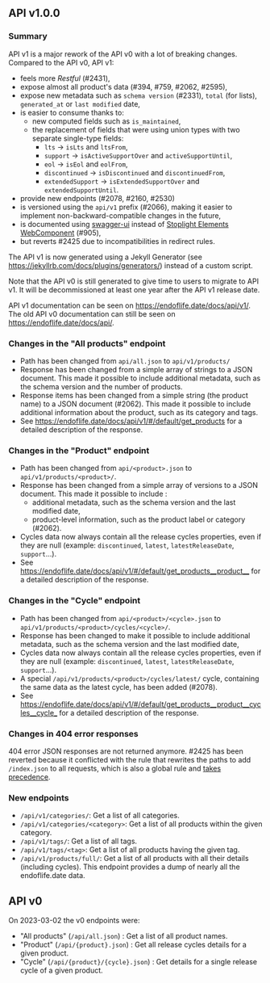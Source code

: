 ## API v1.0.0

### Summary

API v1 is a major rework of the API v0 with a lot of breaking changes. Compared to the API v0, API
v1:

- feels more _Restful_ (#2431),
- expose almost all product's data (#394, #759, #2062, #2595),
- expose new metadata such as `schema version` (#2331), `total` (for lists), `generated_at` or
  `last modified` date,
- is easier to consume thanks to:
  - new computed fields such as `is_maintained`,
  - the replacement of fields that were using union types with two separate single-type fields:
    - `lts` -> `isLts` and `ltsFrom`,
    - `support` -> `isActiveSupportOver` and `activeSupportUntil`,
    - `eol` -> `isEol` and `eolFrom`,
    - `discontinued` -> `isDiscontinued` and `discontinuedFrom`,
    - `extendedSupport` -> `isExtendedSupportOver` and `extendedSupportUntil`.
- provide new endpoints (#2078, #2160, #2530)
- is versioned using the `api/v1` prefix (#2066), making it easier to implement
  non-backward-compatible changes in the future,
- is documented using [swagger-ui](https://swagger.io/tools/swagger-ui/) instead of [Stoplight
  Elements WebComponent](https://github.com/stoplightio/elements/blob/main/docs/getting-started/elements/html.md)
  (#905),
- but reverts #2425 due to incompatibilities in redirect rules.

The API v1 is now generated using a Jekyll Generator (see https://jekyllrb.com/docs/plugins/generators/)
instead of a custom script.

Note that the API v0 is still generated to give time to users to migrate to API v1. It will be
decommissioned at least one year after the API v1 release date.

API v1 documentation can be seen on <https://endoflife.date/docs/api/v1/>.
The old API v0 documentation can still be seen on <https://endoflife.date/docs/api/>.

### Changes in the "All products" endpoint

- Path has been changed from `api/all.json` to `api/v1/products/`
- Response has been changed from a simple array of strings to a JSON document.
  This made it possible to include additional metadata, such as the schema version and the number of
  products.
- Response items has been changed from a simple string (the product name) to a JSON document (#2062).
  This made it possible to include additional information about the product, such as its category
  and tags.
- See <https://endoflife.date/docs/api/v1/#/default/get_products> for a detailed description of the
  response.

### Changes in the "Product" endpoint

- Path has been changed from `api/<product>.json` to `api/v1/products/<product>/`.
- Response has been changed from a simple array of versions to a JSON document.
  This made it possible to include :
  - additional metadata, such as the schema version and the last modified date,
  - product-level information, such as the product label or category (#2062).
- Cycles data now always contain all the release cycles properties, even if they are null
  (example: `discontinued`, `latest`, `latestReleaseDate`, `support`...).
- See <https://endoflife.date/docs/api/v1/#/default/get_products__product__> for a detailed
  description of the response.

### Changes in the "Cycle" endpoint

- Path has been changed from `api/<product>/<cycle>.json` to `api/v1/products/<product>/cycles/<cycle>/`.
- Response has been changed to make it possible to include additional metadata, such as the schema
  version and the last modified date,
- Cycles data now always contain all the release cycles properties, even if they are null
  (example: `discontinued`, `latest`, `latestReleaseDate`, `support`...).
- A special `/api/v1/products/<product>/cycles/latest/` cycle, containing the same data as the
  latest cycle, has been added (#2078).
- See <https://endoflife.date/docs/api/v1/#/default/get_products__product__cycles__cycle_> for a
  detailed description of the response.

### Changes in 404 error responses

404 error JSON responses are not returned anymore. #2425 has been reverted because it conflicted
with the rule that rewrites the paths to add `/index.json` to all requests, which is also a global
rule and [takes precedence](https://docs.netlify.com/routing/redirects/#rule-processing-order).

### New endpoints

- `/api/v1/categories/`: Get a list of all categories.
- `/api/v1/categories/<category>`: Get a list of all products within the given category.
- `/api/v1/tags/`: Get a list of all tags.
- `/api/v1/tags/<tag>`: Get a list of all products having the given tag.
- `/api/v1/products/full/`: Get a list of all products with all their details (including cycles).
  This endpoint provides a dump of nearly all the endoflife.date data.



## API v0

On 2023-03-02 the v0 endpoints were:

- "All products" (`/api/all.json`) : Get a list of all product names.
- "Product" (`/api/{product}.json`) : Get all release cycles details for a given product.
- "Cycle" (`/api/{product}/{cycle}.json`) : Get details for a single release cycle of a given product.
